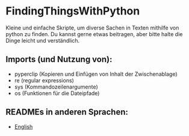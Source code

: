 # FindingThingsWithPython
Kleine und einfache Skripte, um diverse Sachen in Texten mithilfe von python zu finden.
Du kannst gerne etwas beitragen, aber bitte halte die Dinge leicht und verständlich.

## Imports (und Nutzung von):
- pyperclip (Kopieren und Einfügen von Inhalt der Zwischenablage)
- re (regular expressions)
- sys (Kommandozeilenargumente)
- os (Funktionen für die Dateipfade)

## READMEs in anderen Sprachen:
- [English](README.md)